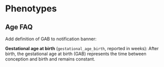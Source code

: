
# Phenotypes

## Age FAQ
Add definition of GAB to notification banner:

<p><b>Gestational age at birth</b> (<code>gestational_age_birth</code>, reported in weeks): After birth, the gestational age at birth (GAB) represents the time between conception and birth and remains constant.</p> 